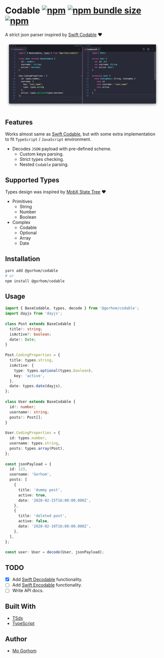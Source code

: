 # Codable [![npm](https://img.shields.io/npm/v/@gorhom/codable)](https://www.npmjs.com/package/@gorhom/codable) [![npm bundle size](https://img.shields.io/bundlephobia/minzip/@gorhom/codable)](https://www.npmjs.com/package/@gorhom/codable) [![npm](https://badgen.net/npm/dependents/@gorhom/codable)](https://www.npmjs.com/package/@gorhom/codable)

A strict json parser inspired by [Swift Codable](https://developer.apple.com/documentation/swift/codable/) ❤️

![Alt text](docs/cover.png 'Cover')

## Features

Works almost same as [Swift Codable](https://developer.apple.com/documentation/swift/codable), but with some extra implementation to fit `TypeScript` / `JavaScript` environment.

- Decodes `JSON` payload with pre-defined scheme.
  - Custom keys parsing.
  - Strict types checking.
  - Nested `Codable` parsing.

## Supported Types

Types design was inspired by [MobX State Tree](https://github.com/mobxjs/mobx-state-tree#types-overview) ❤️

- Primitives
  - String
  - Number
  - Boolean
- Complex
  - Codable
  - Optional
  - Array
  - Date

## Installation

```bash
yarn add @gorhom/codable
# or
npm install @gorhom/codable
```

## Usage

```ts
import { BaseCodable, types, decode } from '@gorhom/codable';
import dayjs from 'dayjs';

class Post extends BaseCodable {
  title!: string;
  isActive?: boolean;
  date!: Date;
}

Post.CodingProperties = {
  title: types.string,
  isActive: {
    type: types.optional(types.boolean),
    key: 'active',
  },
  date: types.date(dayjs),
};

class User extends BaseCodable {
  id!: number;
  username!: string;
  posts!: Post[];
}

User.CodingProperties = {
  id: types.number,
  username: types.string,
  posts: types.array(Post),
};

const jsonPayload = {
  id: 123,
  username: 'Gorhom',
  posts: [
    {
      title: 'dummy post',
      active: true,
      date: '2020-02-15T16:00:00.000Z',
    },
    {
      title: 'deleted post',
      active: false,
      date: '2020-02-10T16:00:00.000Z',
    },
  ],
};

const user: User = decode(User, jsonPayload);
```

## TODO

- [x] Add [Swift Decodable](https://developer.apple.com/documentation/swift/decodable) functionality.
- [ ] Add [Swift Encodable](https://developer.apple.com/documentation/swift/encodable) functionality.
- [ ] Write API docs.

## Built With

- [TSdx](https://github.com/jaredpalmer/tsdx)
- [TypeScript](https://github.com/Microsoft/TypeScript)

## Author

- [Mo Gorhom](https://twitter.com/gorhom)

